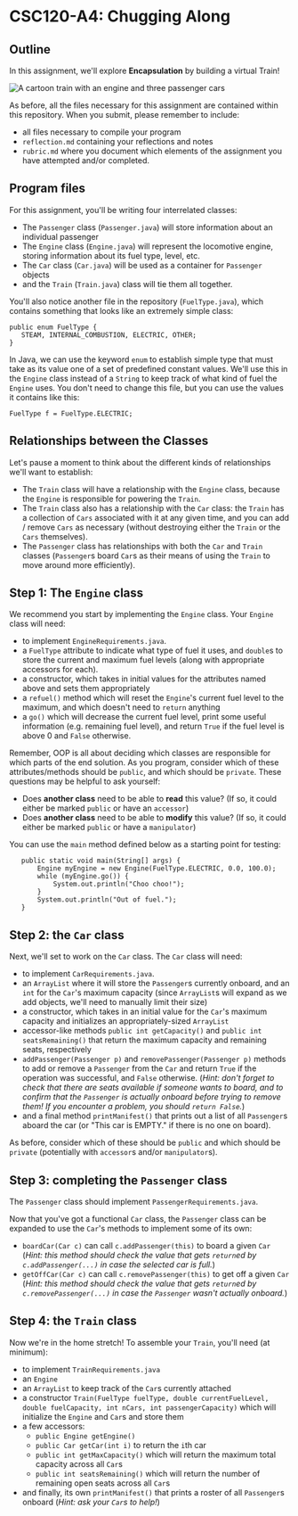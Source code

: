 # CSC120-A4: Chugging Along

## Outline
In this assignment, we'll explore **Encapsulation** by building a virtual Train!

![A cartoon train with an engine and three passenger cars](https://jcrouser.github.io/CSC120/img/train.png)

As before, all the files necessary for this assignment are contained within this repository. When you submit, please remember to include:

 - all files necessary to compile your program
 - `reflection.md` containing your reflections and notes
 - `rubric.md` where you document which elements of the assignment you have attempted and/or completed.
 
##  Program files
For this assignment, you'll be writing four interrelated classes:

 - The `Passenger` class (`Passenger.java`) will store information about an individual passenger  
 - The `Engine` class (`Engine.java`) will represent the locomotive engine, storing information about its fuel type, level, etc.  
 - The `Car` class (`Car.java`) will be used as a container for `Passenger` objects   
 - and the `Train` (`Train.java`) class will tie them all together.   
 
 You'll also notice another file in the repository (`FuelType.java`), which contains something that looks like an extremely simple class:
 ```
public enum FuelType {
    STEAM, INTERNAL_COMBUSTION, ELECTRIC, OTHER;
}
```
In Java, we can use the keyword `enum` to establish simple type that must take as its value one of a set of predefined constant values. We'll use this in the `Engine` class instead of a `String` to keep track of what kind of fuel the `Engine` uses. You don't need to change this file, but you can use the values it contains like this:

```
FuelType f = FuelType.ELECTRIC;
```

## Relationships between the Classes
 
Let's pause a moment to think about the different kinds of relationships we'll want to establish:

 - The `Train` class will have a relationship with the `Engine` class, because the `Engine` is responsible for powering the `Train`.
 - The `Train` class also has a relationship with the `Car` class: the `Train` has a collection of `Cars` associated with it at any given time, and you can add / remove `Cars` as necessary (without destroying either the `Train` or the `Cars` themselves).
 - The `Passenger` class has relationships with both the `Car` and `Train` classes (`Passenger`s board `Car`s as their means of using the `Train` to move around more efficiently).
 
 ## Step 1: The `Engine` class
 We recommend you start by implementing the `Engine` class. Your `Engine` class will need:
 
  - to implement `EngineRequirements.java`.  
  - a `FuelType` attribute to indicate what type of fuel it uses, and `double`s to store the current and maximum fuel levels (along with appropriate accessors for each).
  - a constructor, which takes in initial values for the attributes named above and sets them appropriately
  - a `refuel()` method which will reset the `Engine`'s current fuel level to the maximum, and which doesn't need to `return` anything
  - a `go()` which will decrease the current fuel level, print some useful information (e.g. remaining fuel level), and return `True` if the fuel level is above 0 and `False` otherwise.

Remember, OOP is all about deciding which classes are responsible for which parts of the end solution. As you program, consider which of these attributes/methods should be `public`, and which should be `private`. These questions may be helpful to ask yourself:
 - Does **another class** need to be able to **read** this value? (If so, it could either be marked `public` or have an `accessor`)
 - Does **another class** need to be able to **modify** this value? (If so, it could either be marked `public` or have a `manipulator`)

 
You can use the `main` method defined below as a starting point for testing:
 ```
    public static void main(String[] args) {
        Engine myEngine = new Engine(FuelType.ELECTRIC, 0.0, 100.0);
        while (myEngine.go()) {
            System.out.println("Choo choo!");
        }
        System.out.println("Out of fuel.");
    }
```

## Step 2: the `Car` class
Next, we'll set to work on the `Car` class. The `Car` class will need:

 - to implement `CarRequirements.java`.
 - an `ArrayList` where it will store the `Passenger`s currently onboard, and an `int` for the `Car`'s maximum capacity (since `ArrayList`s will expand as we add objects, we'll need to manually limit their size)
 - a constructor, which takes in an initial value for the `Car`'s maximum capacity and initializes an appropriately-sized `ArrayList`
 - accessor-like methods `public int getCapacity()` and `public int seatsRemaining()` that return the maximum capacity and remaining seats, respectively
 - `addPassenger(Passenger p)` and `removePassenger(Passenger p)` methods to add or remove a `Passenger` from the `Car` and return `True` if the operation was successful, and `False` otherwise. (_Hint: don't forget to check that there are seats available if someone wants to board, and to confirm that the `Passenger` is actually onboard before trying to remove them! If you encounter a problem, you should `return False`._)
 - and a final method `printManifest()` that prints out a list of all `Passenger`s aboard the car (or "This car is EMPTY." if there is no one on board).

As before, consider which of these should be `public` and which should be `private` (potentially with `accessor`s and/or `manipulator`s).

## Step 3: completing the `Passenger` class
The `Passenger` class should implement `PassengerRequirements.java`. 

Now that you've got a functional `Car` class, the `Passenger` class can be expanded to use the `Car`'s methods to implement some of its own:

 - `boardCar(Car c)` can call `c.addPassenger(this)` to board a given `Car` (_Hint: this method should check the value that gets `return`ed by `c.addPassenger(...)` in case the selected car is full._)
 - `getOffCar(Car c)` can call `c.removePassenger(this)` to get off a given `Car` (_Hint: this method should check the value that gets `return`ed by `c.removePassenger(...)` in case the `Passenger` wasn't actually onboard._)


## Step 4: the `Train` class
Now we're in the home stretch! To assemble your `Train`, you'll need (at minimum):

 -  to implement `TrainRequirements.java`
 -  an `Engine`
 -  an `ArrayList` to keep track of the `Car`s currently attached
 -  a constructor `Train(FuelType fuelType, double currentFuelLevel, double fuelCapacity, int nCars, int passengerCapacity)` which will initialize the `Engine` and `Car`s and store them
 -  a few accessors: 
     -  `public Engine getEngine()`
     -  `public Car getCar(int i)` to return the `i`th car
     -  `public int getMaxCapacity()` which will return the maximum total capacity across all `Car`s
     -  `public int seatsRemaining()` which will return the number of remaining open seats across all `Car`s
- and finally, its own `printManifest()` that prints a roster of all `Passenger`s onboard (_Hint: ask your `Car`s to help!_)
